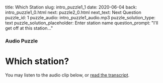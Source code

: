 title: Which Station
slug: intro_puzzle1_1
date: 2020-06-04
back: intro_puzzle1_0.html
next: puzzle2_0.html
next_text: Next Question
puzzle_id: 1
puzzle_audio: intro_puzzle1_audio.mp3
puzzle_solution_type: text
puzzle_solution_placeholder: Enter station name
question_prompt: "I'll get off at this station..."

### Audio Puzzle
# Which station?

You may listen to the audio clip below, or [read the transcript](media/intro_puzzle1_transcript.txt).